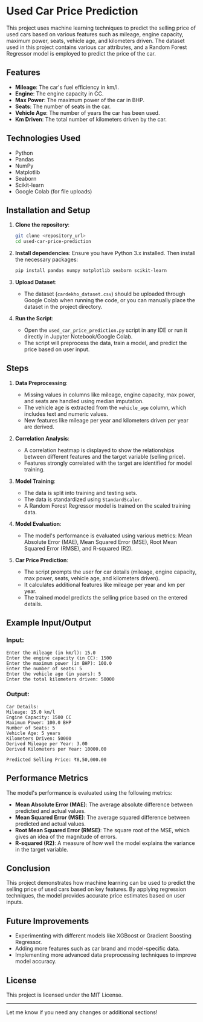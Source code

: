 # Used Car Price Prediction

This project uses machine learning techniques to predict the selling price of used cars based on various features such as mileage, engine capacity, maximum power, seats, vehicle age, and kilometers driven. The dataset used in this project contains various car attributes, and a Random Forest Regressor model is employed to predict the price of the car.

## Features

- **Mileage**: The car's fuel efficiency in km/l.
- **Engine**: The engine capacity in CC.
- **Max Power**: The maximum power of the car in BHP.
- **Seats**: The number of seats in the car.
- **Vehicle Age**: The number of years the car has been used.
- **Km Driven**: The total number of kilometers driven by the car.

## Technologies Used

- Python
- Pandas
- NumPy
- Matplotlib
- Seaborn
- Scikit-learn
- Google Colab (for file uploads)

## Installation and Setup

1. **Clone the repository**:
    ```bash
    git clone <repository_url>
    cd used-car-price-prediction
    ```

2. **Install dependencies**:
    Ensure you have Python 3.x installed. Then install the necessary packages:
    ```bash
    pip install pandas numpy matplotlib seaborn scikit-learn
    ```

3. **Upload Dataset**:
    - The dataset (`cardekho_dataset.csv`) should be uploaded through Google Colab when running the code, or you can manually place the dataset in the project directory.

4. **Run the Script**:
    - Open the `used_car_price_prediction.py` script in any IDE or run it directly in Jupyter Notebook/Google Colab.
    - The script will preprocess the data, train a model, and predict the price based on user input.

## Steps

1. **Data Preprocessing**:
    - Missing values in columns like mileage, engine capacity, max power, and seats are handled using median imputation.
    - The vehicle age is extracted from the `vehicle_age` column, which includes text and numeric values.
    - New features like mileage per year and kilometers driven per year are derived.

2. **Correlation Analysis**:
    - A correlation heatmap is displayed to show the relationships between different features and the target variable (selling price).
    - Features strongly correlated with the target are identified for model training.

3. **Model Training**:
    - The data is split into training and testing sets.
    - The data is standardized using `StandardScaler`.
    - A Random Forest Regressor model is trained on the scaled training data.

4. **Model Evaluation**:
    - The model's performance is evaluated using various metrics: Mean Absolute Error (MAE), Mean Squared Error (MSE), Root Mean Squared Error (RMSE), and R-squared (R2).

5. **Car Price Prediction**:
    - The script prompts the user for car details (mileage, engine capacity, max power, seats, vehicle age, and kilometers driven).
    - It calculates additional features like mileage per year and km per year.
    - The trained model predicts the selling price based on the entered details.

## Example Input/Output

### Input:
```
Enter the mileage (in km/l): 15.0
Enter the engine capacity (in CC): 1500
Enter the maximum power (in BHP): 100.0
Enter the number of seats: 5
Enter the vehicle age (in years): 5
Enter the total kilometers driven: 50000
```

### Output:
```
Car Details:
Mileage: 15.0 km/l
Engine Capacity: 1500 CC
Maximum Power: 100.0 BHP
Number of Seats: 5
Vehicle Age: 5 years
Kilometers Driven: 50000
Derived Mileage per Year: 3.00
Derived Kilometers per Year: 10000.00

Predicted Selling Price: ₹8,50,000.00
```

## Performance Metrics

The model's performance is evaluated using the following metrics:

- **Mean Absolute Error (MAE)**: The average absolute difference between predicted and actual values.
- **Mean Squared Error (MSE)**: The average squared difference between predicted and actual values.
- **Root Mean Squared Error (RMSE)**: The square root of the MSE, which gives an idea of the magnitude of errors.
- **R-squared (R2)**: A measure of how well the model explains the variance in the target variable.

## Conclusion

This project demonstrates how machine learning can be used to predict the selling price of used cars based on key features. By applying regression techniques, the model provides accurate price estimates based on user inputs. 

## Future Improvements

- Experimenting with different models like XGBoost or Gradient Boosting Regressor.
- Adding more features such as car brand and model-specific data.
- Implementing more advanced data preprocessing techniques to improve model accuracy.

## License

This project is licensed under the MIT License.

---

Let me know if you need any changes or additional sections!
